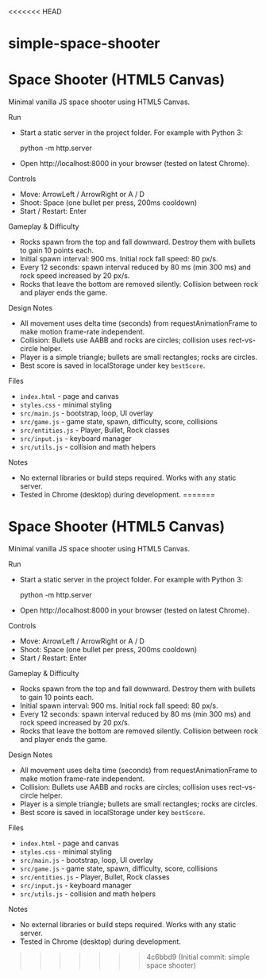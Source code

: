 <<<<<<< HEAD
# simple-space-shooter
# Space Shooter (HTML5 Canvas)

Minimal vanilla JS space shooter using HTML5 Canvas.

Run
- Start a static server in the project folder. For example with Python 3:

  python -m http.server

- Open http://localhost:8000 in your browser (tested on latest Chrome).

Controls
- Move: ArrowLeft / ArrowRight or A / D
- Shoot: Space (one bullet per press, 200ms cooldown)
- Start / Restart: Enter

Gameplay & Difficulty
- Rocks spawn from the top and fall downward. Destroy them with bullets to gain 10 points each.
- Initial spawn interval: 900 ms. Initial rock fall speed: 80 px/s.
- Every 12 seconds: spawn interval reduced by 80 ms (min 300 ms) and rock speed increased by 20 px/s.
- Rocks that leave the bottom are removed silently. Collision between rock and player ends the game.

Design Notes
- All movement uses delta time (seconds) from requestAnimationFrame to make motion frame-rate independent.
- Collision: Bullets use AABB and rocks are circles; collision uses rect-vs-circle helper.
- Player is a simple triangle; bullets are small rectangles; rocks are circles.
- Best score is saved in localStorage under key `bestScore`.

Files
- `index.html` - page and canvas
- `styles.css` - minimal styling
- `src/main.js` - bootstrap, loop, UI overlay
- `src/game.js` - game state, spawn, difficulty, score, collisions
- `src/entities.js` - Player, Bullet, Rock classes
- `src/input.js` - keyboard manager
- `src/utils.js` - collision and math helpers

Notes
- No external libraries or build steps required. Works with any static server.
- Tested in Chrome (desktop) during development.
=======
# Space Shooter (HTML5 Canvas)

Minimal vanilla JS space shooter using HTML5 Canvas.

Run
- Start a static server in the project folder. For example with Python 3:

  python -m http.server

- Open http://localhost:8000 in your browser (tested on latest Chrome).

Controls
- Move: ArrowLeft / ArrowRight or A / D
- Shoot: Space (one bullet per press, 200ms cooldown)
- Start / Restart: Enter

Gameplay & Difficulty
- Rocks spawn from the top and fall downward. Destroy them with bullets to gain 10 points each.
- Initial spawn interval: 900 ms. Initial rock fall speed: 80 px/s.
- Every 12 seconds: spawn interval reduced by 80 ms (min 300 ms) and rock speed increased by 20 px/s.
- Rocks that leave the bottom are removed silently. Collision between rock and player ends the game.

Design Notes
- All movement uses delta time (seconds) from requestAnimationFrame to make motion frame-rate independent.
- Collision: Bullets use AABB and rocks are circles; collision uses rect-vs-circle helper.
- Player is a simple triangle; bullets are small rectangles; rocks are circles.
- Best score is saved in localStorage under key `bestScore`.

Files
- `index.html` - page and canvas
- `styles.css` - minimal styling
- `src/main.js` - bootstrap, loop, UI overlay
- `src/game.js` - game state, spawn, difficulty, score, collisions
- `src/entities.js` - Player, Bullet, Rock classes
- `src/input.js` - keyboard manager
- `src/utils.js` - collision and math helpers

Notes
- No external libraries or build steps required. Works with any static server.
- Tested in Chrome (desktop) during development.
>>>>>>> 4c6bbd9 (Initial commit: simple space shooter)
